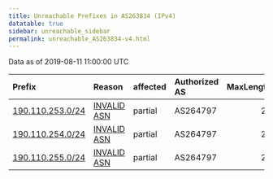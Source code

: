 ```yaml
---
title: Unreachable Prefixes in AS263834 (IPv4)
datatable: true
sidebar: unreachable_sidebar
permalink: unreachable_AS263834-v4.html
---
```


Data as of 2019-08-11 11:00:00 UTC


<div class="datatable-begin"></div>

| Prefix                                                     | Reason                                                                                                   | affected   | Authorized AS   |   MaxLength | Anchor                                         |   unreachable /24s |
|:-----------------------------------------------------------|:---------------------------------------------------------------------------------------------------------|:-----------|:----------------|------------:|:-----------------------------------------------|-------------------:|
| [190.110.253.0/24](https://stat.ripe.net/190.110.253.0/24) | [INVALID ASN](https://rpki-validator.ripe.net/announcement-preview?asn=AS263834&prefix=190.110.253.0/24) | partial    | AS264797        |          24 | [LACNIC](unreachable_LACNIC_RPKI_Root-v4.html) |                  1 |
| [190.110.254.0/24](https://stat.ripe.net/190.110.254.0/24) | [INVALID ASN](https://rpki-validator.ripe.net/announcement-preview?asn=AS263834&prefix=190.110.254.0/24) | partial    | AS264797        |          24 | [LACNIC](unreachable_LACNIC_RPKI_Root-v4.html) |                  1 |
| [190.110.255.0/24](https://stat.ripe.net/190.110.255.0/24) | [INVALID ASN](https://rpki-validator.ripe.net/announcement-preview?asn=AS263834&prefix=190.110.255.0/24) | partial    | AS264797        |          24 | [LACNIC](unreachable_LACNIC_RPKI_Root-v4.html) |                  1 |

<div class="datatable-end"></div>